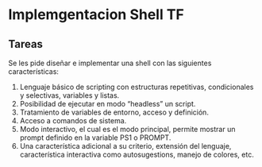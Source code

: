 # Implemgentacion Shell TF 
## Tareas
Se les pide diseñar e implementar una shell con las siguientes características:
1. Lenguaje básico de scripting con estructuras repetitivas, condicionales y selectivas, variables y
listas.
2. Posibilidad de ejecutar en modo “headless” un script.
3. Tratamiento de variables de entorno, acceso y definición.
4. Acceso a comandos de sistema.
5. Modo interactivo, el cual es el modo principal, permite mostrar un prompt definido en la
variable PS1 o PROMPT.
6. Una característica adicional a su criterio, extensión del lenguaje, característica interactiva
como autosugestions, manejo de colores, etc.
